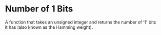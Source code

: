 # Number of 1 Bits
A function that takes an unsigned integer and returns the number of '1' bits it has (also known as the Hamming weight).